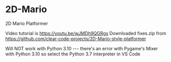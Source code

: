 # 2D-Mario
2D Mario Platformer

Video tutorial is https://youtu.be/wJMDh9QGRgs
Downloaded fixes.zip from https://github.com/clear-code-projects/2D-Mario-style-platformer


Will NOT work with Python 3.10    --- there's an error with Pygame's Mixer with Python 3.10 so select the Python 3.7 interpreter in VS Code